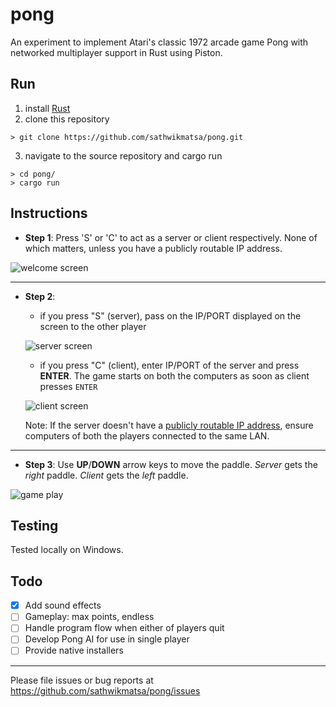 # pong
An experiment to implement Atari's classic 1972 arcade game Pong with networked multiplayer support in Rust using Piston.

## Run
1. install [Rust](https://www.rust-lang.org/tools/install)
2. clone this repository
```
> git clone https://github.com/sathwikmatsa/pong.git
```
3. navigate to the source repository and cargo run
```
> cd pong/
> cargo run
```

## Instructions
- **Step 1**: Press 'S' or 'C' to act as a server or client respectively. None of which matters, unless you have a publicly routable IP address.

![welcome screen](https://user-images.githubusercontent.com/30603669/70903547-1f589800-2025-11ea-9b56-db4539b7d2e1.png)

***
- **Step 2**:
  - if you press "S" (server), pass on the IP/PORT displayed on the screen to the other player
  
  ![server screen](https://user-images.githubusercontent.com/30603669/70904371-2b455980-2027-11ea-9718-c7587cbf409f.png)
  - if you press "C" (client), enter IP/PORT of the server and press **ENTER**. The game starts on both the computers as soon as client presses `ENTER`
  
  ![client screen](https://user-images.githubusercontent.com/30603669/70904478-7b242080-2027-11ea-873a-67367acda17b.png)
  
  Note: If the server doesn't have a [publicly routable IP address](https://networkengineering.stackexchange.com/a/40336), ensure computers of both the players connected to the same LAN.
***
- **Step 3**: Use **UP**/**DOWN** arrow keys to move the paddle. *Server* gets the *right* paddle. *Client* gets the *left* paddle.

![game play](https://user-images.githubusercontent.com/30603669/70904779-42d11200-2028-11ea-8241-af639d0d52e2.png)

## Testing
Tested locally on Windows.

## Todo
- [x] Add sound effects
- [ ] Gameplay: max points, endless
- [ ] Handle program flow when either of players quit
- [ ] Develop Pong AI for use in single player
- [ ] Provide native installers

***
Please file issues or bug reports at https://github.com/sathwikmatsa/pong/issues
